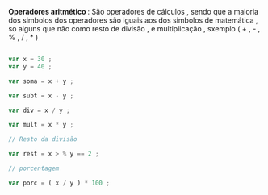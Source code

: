 <p> <strong> Operadores aritmético </strong> : São operadores de cálculos , sendo que a maioria dos simbolos dos operadores são iguais aos dos simbolos de matemática , so alguns que não como resto de divisão , e multiplicação , sxemplo ( + , - , % , / , * ) </p>


```javascript 

var x = 30 ;
var y = 40 ; 

var soma = x + y ;

var subt = x - y ;

var div = x / y ;

var mult = x * y ; 

// Resto da divisão 

var rest = x > % y == 2 ; 

// porcentagem 

var porc = ( x / y ) * 100 ; 

```
